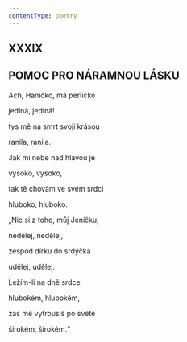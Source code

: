 ```yaml
---
contentType: poetry
---
```


## XXXIX  

## POMOC PRO NÁRAMNOU LÁSKU

Ach, Haničko, má perličko  

jediná, jediná!

tys mě na smrt svojí krásou

ranila, ranila.

Jak mi nebe nad hlavou je

vysoko, vysoko,

tak tě chovám ve svém srdci

hluboko, hluboko.

„Nic si z toho, můj Jeníčku,

nedělej, nedělej,

zespod dírku do srdýčka

udělej, udělej.

Ležím-li na dně srdce

hlubokém, hlubokém,

zas mě vytrousíš po světě

širokém, širokém.“
